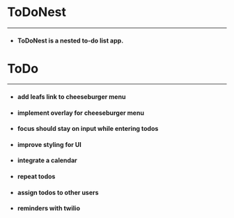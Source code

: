 # ToDoNest
---
- #### ToDoNest is a nested to-do list app.

# ToDo
---
- #### add leafs link to cheeseburger menu
- #### implement overlay for cheeseburger menu
- #### focus should stay on input while entering todos
- #### improve styling for UI
- #### integrate a calendar
- #### repeat todos
- #### assign todos to other users
- #### reminders with twilio
